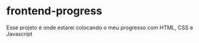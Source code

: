 # frontend-progress
Esse projeto é onde estarei colocando o meu progresso com HTML, CSS e Javascript
